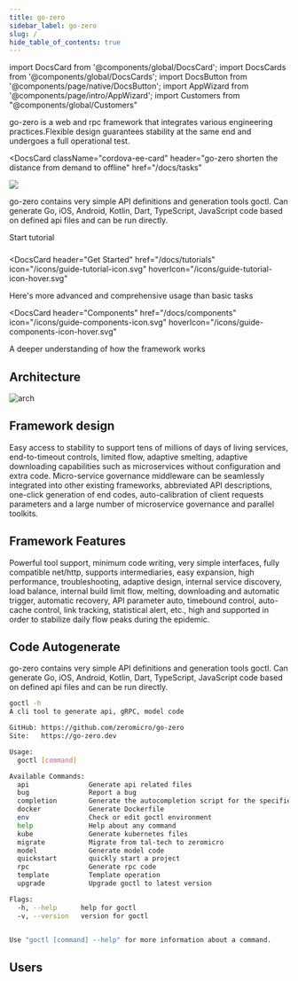 ```yaml
---
title: go-zero
sidebar_label: go-zero
slug: /
hide_table_of_contents: true
---
```


import DocsCard from '@components/global/DocsCard';
import DocsCards from '@components/global/DocsCards';
import DocsButton from '@components/page/native/DocsButton';
import AppWizard from '@components/page/intro/AppWizard';
import Customers from "@components/global/Customers"

<head>
  <title>go-zero shorten the distance from demand to offline</title>
  <meta
    name="description"
    content="go-zero is a web and rpc framework that integrates various engineering practices.Flexible design guarantees stability at the same end and undergoes a full operational test."
  />
  <link rel="canonical" href="https://go-zero.dev" />
  <link rel="alternate" href="https://go-zero.dev" hreflang="x-default" />
  <link rel="alternate" href="https://go-zero.dev" hreflang="en" />
  <meta property="og:url" content="https://go-zero.dev" />
</head>

go-zero is a web and rpc framework that integrates various engineering practices.Flexible design guarantees stability at the same end and undergoes a full operational test.

<intro-end />

<DocsCard
  className="cordova-ee-card"
  header="go-zero shorten the distance from demand to offline"
  href="/docs/tasks"
>
  <div>
    <img src="/logos/logo.svg" class="cordova-ee-img" />
    <p>
      go-zero contains very simple API definitions and generation tools goctl. Can generate Go, iOS, Android, Kotlin, Dart, TypeScript, JavaScript code based on defined api files and can be run directly.
    </p>
    <DocsButton className="native-ee-detail">Start tutorial</DocsButton>
  </div>
</DocsCard>

###

<DocsCards>

<DocsCard
  header="Get Started"
  href="/docs/tutorials"
  icon="/icons/guide-tutorial-icon.svg"
  hoverIcon="/icons/guide-tutorial-icon-hover.svg"
>
  <p>Here's more advanced and comprehensive usage than basic tasks</p>
</DocsCard>

<DocsCard
  header="Components"
  href="/docs/components"
  icon="/icons/guide-components-icon.svg"
  hoverIcon="/icons/guide-components-icon-hover.svg"
>
  <p>A deeper understanding of how the framework works</p>
</DocsCard>

</DocsCards>

## Architecture

![arch](/img/index/arch-cn.svg)

## Framework design

Easy access to stability to support tens of millions of days of living services, end-to-timeout controls, limited flow, adaptive smelting, adaptive downloading capabilities such as microservices without configuration and extra code. Micro-service governance middleware can be seamlessly integrated into other existing frameworks, abbreviated API descriptions, one-click generation of end codes, auto-calibration of client requests parameters and a large number of microservice governance and parallel toolkits.

## Framework Features

Powerful tool support, minimum code writing, very simple interfaces, fully compatible net/http, supports intermediaries, easy expansion, high performance, troubleshooting, adaptive design, internal service discovery, load balance, internal build limit flow, melting, downloading and automatic trigger, automatic recovery, API parameter auto, timebound control, auto-cache control, link tracking, statistical alert, etc., high and supported in order to stabilize daily flow peaks during the epidemic.

## Code Autogenerate

go-zero contains very simple API definitions and generation tools goctl. Can generate Go, iOS, Android, Kotlin, Dart, TypeScript, JavaScript code based on defined api files and can be run directly.

```bash
goctl -h
A cli tool to generate api, gRPC, model code

GitHub: https://github.com/zeromicro/go-zero
Site:   https://go-zero.dev

Usage:
  goctl [command]

Available Commands:
  api               Generate api related files
  bug               Report a bug
  completion        Generate the autocompletion script for the specified shell
  docker            Generate Dockerfile
  env               Check or edit goctl environment
  help              Help about any command
  kube              Generate kubernetes files
  migrate           Migrate from tal-tech to zeromicro
  model             Generate model code
  quickstart        quickly start a project
  rpc               Generate rpc code
  template          Template operation
  upgrade           Upgrade goctl to latest version

Flags:
  -h, --help      help for goctl
  -v, --version   version for goctl


Use "goctl [command] --help" for more information about a command.
```

## Users

<Customers nbElements={6} />
